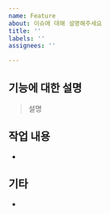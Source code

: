 ```yaml
---
name: Feature
about: 이슈에 대해 설명해주세요
title: ''
labels: ''
assignees: ''

---
```


## 기능에 대한 설명
> 설명


## 작업 내용
- 

## 기타
-
